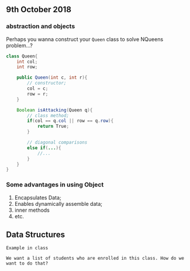 ## 9th October 2018 ##

### abstraction and objects ###

Perhaps you wanna construct your `Queen` class to solve NQueens problem...?

```java
class Queen{
    int col;
    int row;

    public Queen(int c, int r){
        // constructor;
        col = c;
        row = r;
    }

    Boolean isAttacking(Queen q){
        // class method;
        if(col == q.col || row == q.row){
            return True;
        }

        // diagonal comparisons
        else if(...){
            //...
        }
    }
}
````


### Some advantages in using Object ###

1. Encapsulates Data;
2. Enables dynamically assemble data;
3. inner methods
4. etc.



## Data Structures ##

`Example in class`

```
We want a list of students who are enrolled in this class. How do we want to do that?
```